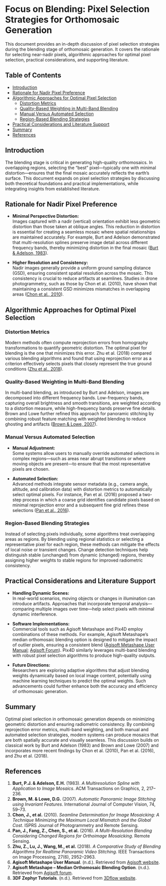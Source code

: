 # Focus on Blending: Pixel Selection Strategies for Orthomosaic Generation

This document provides an in-depth discussion of pixel selection strategies during the blending stage of orthomosaic generation. It covers the rationale for selecting near-nadir pixels, algorithmic approaches for optimal pixel selection, practical considerations, and supporting literature.

## Table of Contents
- [Introduction](#introduction)
- [Rationale for Nadir Pixel Preference](#rationale-for-nadir-pixel-preference)
- [Algorithmic Approaches for Optimal Pixel Selection](#algorithmic-approaches-for-optimal-pixel-selection)
  - [Distortion Metrics](#distortion-metrics)
  - [Quality-Based Weighting in Multi-Band Blending](#quality-based-weighting-in-multi-band-blending)
  - [Manual Versus Automated Selection](#manual-versus-automated-selection)
  - [Region-Based Blending Strategies](#region-based-blending-strategies)
- [Practical Considerations and Literature Support](#practical-considerations-and-literature-support)
- [Summary](#summary)
- [References](#references)

## Introduction

The blending stage is critical in generating high-quality orthomosaics. In overlapping regions, selecting the “best” pixel—typically one with minimal distortion—ensures that the final mosaic accurately reflects the earth’s surface. This document expands on pixel selection strategies by discussing both theoretical foundations and practical implementations, while integrating insights from established literature.

## Rationale for Nadir Pixel Preference

- **Minimal Perspective Distortion:**  
  Images captured with a nadir (vertical) orientation exhibit less geometric distortion than those taken at oblique angles. This reduction in distortion is essential for creating a seamless mosaic where spatial relationships are maintained accurately. For example, Burt and Adelson demonstrated that multi-resolution splines preserve image detail across different frequency bands, thereby minimizing distortion in the final mosaic ([Burt & Adelson, 1983](#ref1)).

- **Higher Resolution and Consistency:**  
  Nadir images generally provide a uniform ground sampling distance (GSD), ensuring consistent spatial resolution across the mosaic. This consistency is crucial to reduce artifacts at seamlines. Studies in drone photogrammetry, such as those by Chon et al. (2010), have shown that maintaining a consistent GSD minimizes mismatches in overlapping areas ([Chon et al., 2010](#ref3)).

## Algorithmic Approaches for Optimal Pixel Selection

### Distortion Metrics

Modern methods often compute reprojection errors from homography transformations to quantify geometric distortion. The optimal pixel for blending is the one that minimizes this error. Zhu et al. (2018) compared various blending algorithms and found that using reprojection error as a criterion effectively selects pixels that closely represent the true ground conditions ([Zhu et al., 2018](#ref5)).

### Quality-Based Weighting in Multi-Band Blending

In multi-band blending, as introduced by Burt and Adelson, images are decomposed into different frequency bands. Low-frequency bands, capturing overall brightness and smooth transitions, are weighted according to a distortion measure, while high-frequency bands preserve fine details. Brown and Lowe further refined this approach for panoramic stitching by combining robust feature matching with weighted blending to reduce ghosting and artifacts ([Brown & Lowe, 2007](#ref2)).

### Manual Versus Automated Selection

- **Manual Adjustment:**  
  Some systems allow users to manually override automated selections in complex regions—such as areas near abrupt transitions or where moving objects are present—to ensure that the most representative pixels are chosen.

- **Automated Selection:**  
  Advanced methods integrate sensor metadata (e.g., camera angle, altitude, and calibration data) with distortion metrics to automatically select optimal pixels. For instance, Pan et al. (2016) proposed a two-step process in which a coarse grid identifies candidate pixels based on minimal reprojection error and a subsequent fine grid refines these selections ([Pan et al., 2016](#ref4)).

### Region-Based Blending Strategies

Instead of selecting pixels individually, some algorithms treat overlapping areas as regions. By blending using regional statistics or selecting a representative pixel for each region, these methods can mitigate the effects of local noise or transient changes. Change detection techniques help distinguish stable (unchanged) from dynamic (changed) regions, thereby assigning higher weights to stable regions for improved radiometric consistency.

## Practical Considerations and Literature Support

- **Handling Dynamic Scenes:**  
  In real-world scenarios, moving objects or changes in illumination can introduce artifacts. Approaches that incorporate temporal analysis—comparing multiple images over time—help select pixels with minimal dynamic interference.

- **Software Implementations:**  
  Commercial tools such as Agisoft Metashape and Pix4D employ combinations of these methods. For example, Agisoft Metashape’s median orthomosaic blending option is designed to mitigate the impact of outlier pixels, ensuring a consistent blend ([Agisoft Metashape User Manual](#ref6); [Agisoft Forum](#ref7)). Pix4D similarly leverages multi-band blending with robust pixel selection algorithms to produce high-quality outputs.

- **Future Directions:**  
  Researchers are exploring adaptive algorithms that adjust blending weights dynamically based on local image content, potentially using machine learning techniques to predict the optimal weights. Such advancements could further enhance both the accuracy and efficiency of orthomosaic generation.

## Summary

Optimal pixel selection in orthomosaic generation depends on minimizing geometric distortion and ensuring radiometric consistency. By combining reprojection error metrics, multi-band weighting, and both manual and automated selection strategies, modern systems can produce mosaics that are both spatially accurate and visually seamless. This discussion builds on classical work by Burt and Adelson (1983) and Brown and Lowe (2007) and incorporates more recent findings by Chon et al. (2010), Pan et al. (2016), and Zhu et al. (2018).

## References

1. <a id="ref1"></a>**Burt, P.J. & Adelson, E.H.** (1983). *A Multiresolution Spline with Application to Image Mosaics*. ACM Transactions on Graphics, 2, 217–236.
2. <a id="ref2"></a>**Brown, M. & Lowe, D.G.** (2007). *Automatic Panoramic Image Stitching using Invariant Features*. International Journal of Computer Vision, 74, 59–73.
3. <a id="ref3"></a>**Chon, J., et al.** (2010). *Seamline Determination for Image Mosaicking: A Technique Minimizing the Maximum Local Mismatch and the Global Cost*. ISPRS Journal of Photogrammetry and Remote Sensing.
4. <a id="ref4"></a>**Pan, J., Fang, Z., Chen, S., et al.** (2016). *A Multi-Resolution Blending Considering Changed Regions for Orthoimage Mosaicking*. Remote Sensing.
5. <a id="ref5"></a>**Zhu, Z., Lu, J., Wang, M., et al.** (2018). *A Comparative Study of Blending Algorithms for Realtime Panoramic Video Stitching*. IEEE Transactions on Image Processing, 27(6), 2952–2963.
6. <a id="ref6"></a>**Agisoft Metashape User Manual**. (n.d.). Retrieved from [Agisoft website](https://www.agisoft.com/).
7. <a id="ref7"></a>**Agisoft Metashape – Median Orthomosaic Blending Option**. (n.d.). Retrieved from [Agisoft forum](https://www.agisoft.com/forum/).
8. <a id="ref8"></a>**3DF Zephyr Tutorials**. (n.d.). Retrieved from [3Dflow website](https://www.3dflow.net/technology/).
